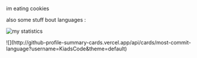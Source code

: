 im eating cookies

also some stuff bout languages :
<div align="left">

![my statistics](http://github-profile-summary-cards.vercel.app/api/cards/repos-per-language?username=KiadsCode&theme=github) 

</div>

<div align="left">
  ![](http://github-profile-summary-cards.vercel.app/api/cards/most-commit-language?username=KiadsCode&theme=default)
</div>
